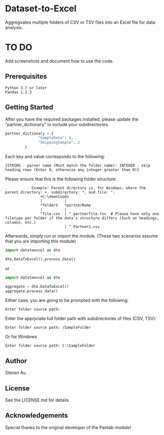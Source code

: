 # Dataset-to-Excel
Aggregvates multiple folders of CSV or TSV files into an Excel file for data analysis.

# TO DO
Add screenshots and document how to use the code.  

## Prerequisites
```
Python 3.7 or later
Pandas 1.2.3
```

## Getting Started

After you have the required packages installed, please update the "partner_dictionary" to include your subdirectories.
```python
partner_dictionary = {
               "SampleData": 0,
               "SkippingSample", 2
         }
```
Each key and value corresponds to the following:  
```
{STRING - parner name (Must match the folder name): INTEGER - skip heading rows (Enter 0, otherwise any integer greater than 0)}
```
Please ensure that this is the following folder structure:
```
            Example: Parent directory is, for Windows, where the parent directory: +, subdirectory: *, and file: ^.
                +C:\downloads
                |          |
                *folder1   *partnerName
                |          |
                ^file.csv  | ^ partnerfile.tsv  # Please have only one filetype per folder if the data's structure differs (Such as headings, columns, etc.)
                           | ^ Partner2.csv
```

Afterwards, simply run or import the module. (These two scenarios assume that you are importing this module)
```python
import datatoexcel as dte

dte.DataToExcel().process_data()
```  
or  
```python
import datatoexcel as dte

aggregate = dte.DataToExcel()
aggregate.process_data()
```
Either case, you are going to be prompted with the following:
```
Enter folder source path: 
```
Enter the apprpriate full folder path with subdirectories of files (CSV, TSV):
```Mac
Enter folder source path: /SampleFolder
```
Or for Windows
```Windows
Enter folder source path: C:\SampleFolder
```

## Author
Steven Au

## License
See the LICENSE.md for details

## Acknowledgements
Special thanks to the original developer of the Pantab module!
